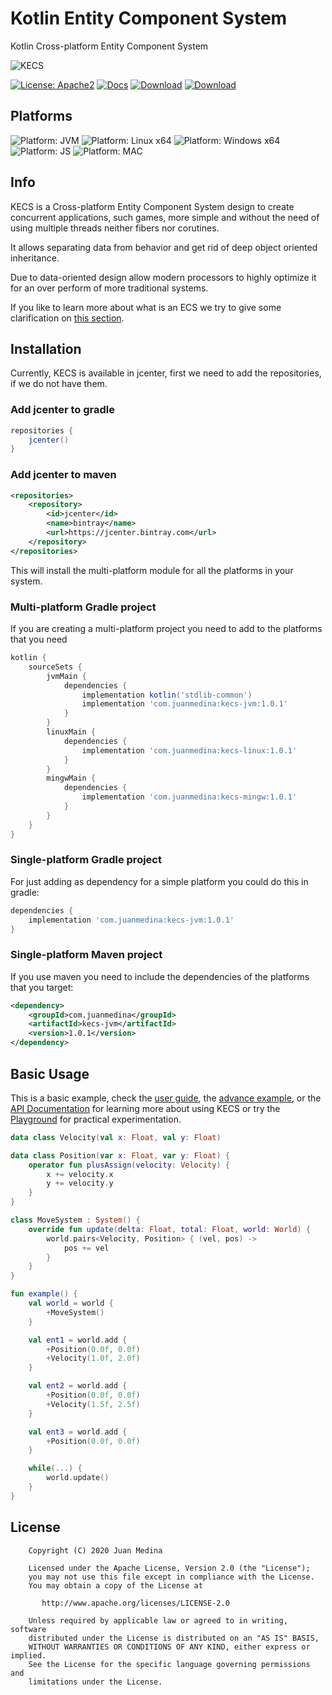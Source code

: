 # Kotlin Entity Component System
Kotlin Cross-platform Entity Component System

![KECS](https://juan-medina.github.io/kecs/icon-wide.svg)

[![License: Apache2](https://img.shields.io/badge/license-Apache%202-blue.svg)](/LICENSE)
[![Docs](https://img.shields.io/badge/docs-latest-brightgreen.svg)](https://juan-medina.github.io/kecs/)
[![Download](https://api.bintray.com/packages/juan-medina/kecs/kecs/images/download.svg)](https://bintray.com/juan-medina/kecs/kecs/_latestVersion)
[![Download](https://img.shields.io/badge/try-playground-brightgreen)](https://juan-medina.github.io/kecs/playground/)


## Platforms
![Platform: JVM](https://img.shields.io/badge/platform%3A%20JVM-Ok-green)
![Platform: Linux x64](https://img.shields.io/badge/platform%3A%20Linux%20x64-Ok-green)
![Platform: Windows x64](https://img.shields.io/badge/platform%3A%20Windows%20x64-Ok-green)
![Platform: JS](https://img.shields.io/badge/platform%3A%20JS-Stand%20By-red)
![Platform: MAC](https://img.shields.io/badge/platform%3A%20Mac-Stand%20By-red)

## Info

KECS is a Cross-platform Entity Component System design to create concurrent applications, such games,
more simple and without the need of using multiple threads neither fibers nor corutines.

It allows separating data from behavior and get rid of deep object oriented inheritance.

Due to data-oriented design allow modern processors to highly optimize it for an over perform of more traditional
systems.

If you like to learn more about what is an ECS we try to give some clarification on [this section](https://juan-medina.github.io/kecs/ecs/).

## Installation

Currently, KECS is available in jcenter, first we need to add the repositories,
if we do not have them.

### Add jcenter to gradle
```groovy
repositories {
    jcenter()
}
```

### Add jcenter to maven

```xml
<repositories>
    <repository>
        <id>jcenter</id>
        <name>bintray</name>
        <url>https://jcenter.bintray.com</url>
    </repository>
</repositories>
```

This will install the multi-platform module for all the platforms in your system.

### Multi-platform Gradle project

If you are  creating a multi-platform project you need to add to the platforms that you need

```groovy
kotlin {
    sourceSets {
        jvmMain {
            dependencies {
                implementation kotlin('stdlib-common')
                implementation 'com.juanmedina:kecs-jvm:1.0.1'
            }
        }
        linuxMain {
            dependencies {
                implementation 'com.juanmedina:kecs-linux:1.0.1'
            }
        }
        mingwMain {
            dependencies {
                implementation 'com.juanmedina:kecs-mingw:1.0.1'
            }
        }
    }
}
```

### Single-platform Gradle project

For just adding as dependency for a simple platform you could do this in gradle:

```groovy
dependencies {
    implementation 'com.juanmedina:kecs-jvm:1.0.1'
}
```

### Single-platform Maven project
If you use maven you need to include the dependencies of the platforms that you target:
```xml
<dependency>
    <groupId>com.juanmedina</groupId>
    <artifactId>kecs-jvm</artifactId>
    <version>1.0.1</version>
</dependency>
```

## Basic Usage

This is a basic example, check the [user guide](https://juan-medina.github.io/kecs/guide/), the [advance example](https://juan-medina.github.io/kecs/example/), or the [API Documentation](https://juan-medina.github.io/kecs/packages/-k-e-c-s/)
for learning more about using KECS or try the [Playground](https://juan-medina.github.io/kecs/playground/) for practical experimentation.

```Kotlin
data class Velocity(val x: Float, val y: Float)

data class Position(var x: Float, var y: Float) {
    operator fun plusAssign(velocity: Velocity) {
        x += velocity.x
        y += velocity.y
    }
}

class MoveSystem : System() {
    override fun update(delta: Float, total: Float, world: World) {
        world.pairs<Velocity, Position> { (vel, pos) ->
            pos += vel
        }
    }
}

fun example() {
    val world = world {
        +MoveSystem()
    }

    val ent1 = world.add {
        +Position(0.0f, 0.0f)
        +Velocity(1.0f, 2.0f)
    }

    val ent2 = world.add {
        +Position(0.0f, 0.0f)
        +Velocity(1.5f, 2.5f)
    }

    val ent3 = world.add {
        +Position(0.0f, 0.0f)
    }

    while(...) {
        world.update()
    }
}
```

## License

```text
    Copyright (C) 2020 Juan Medina

    Licensed under the Apache License, Version 2.0 (the "License");
    you may not use this file except in compliance with the License.
    You may obtain a copy of the License at

       http://www.apache.org/licenses/LICENSE-2.0

    Unless required by applicable law or agreed to in writing, software
    distributed under the License is distributed on an "AS IS" BASIS,
    WITHOUT WARRANTIES OR CONDITIONS OF ANY KIND, either express or implied.
    See the License for the specific language governing permissions and
    limitations under the License.
```
